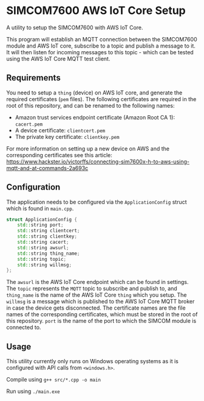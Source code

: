 # SIMCOM7600 AWS IoT Core Setup

A utility to setup the SIMCOM7600 with AWS IoT Core.

This program will establish an MQTT connection between the SIMCOM7600 module and AWS IoT core, subscribe to a topic and publish a message to it.
It will then listen for incoming messages to this topic - which can be tested using the AWS IoT Core MQTT test client.

## Requirements

You need to setup a `thing` (device) on AWS IoT core, and generate the required certificates (`pem` files).
The following certificates are required in the root of this repository, and can be renamed to the following names:

- Amazon trust services endpoint certificate (Amazon Root CA 1): `cacert.pem`
- A device certificate: `clientcert.pem`
- The private key certificate: `clientkey.pem`

For more information on setting up a new device on AWS and the corresponding certificates see this article: https://www.hackster.io/victorffs/connecting-sim7600x-h-to-aws-using-mqtt-and-at-commands-2a693c

## Configuration

The application needs to be configured via the `ApplicationConfig` struct which is found in `main.cpp`.

```C++
struct ApplicationConfig {
    std::string port;
    std::string clientcert; 
    std::string clientkey;
    std::string cacert; 
    std::string awsurl;
    std::string thing_name;
    std::string topic;
    std::string willmsg;
};
```
The `awsurl` is the AWS IoT Core endpoint which can be found in settings. The `topic` represents the `MQTT` topic to subscribe and publish to, and `thing_name` is the name of the AWS IoT Core `thing` which you setup. The `willmsg` is a message which is published to the AWS IoT Core MQTT broker in case the device gets disconnected. The certificate names are the file names of the corresponding certificates, which must be stored in the root of this repository. `port` is the name of the port to which the SIMCOM module is connected to.

## Usage

This utility currently only runs on Windows operating systems as it is configured with API calls from `<windows.h>`.

Compile using `g++ src/*.cpp -o main`

Run using `./main.exe`